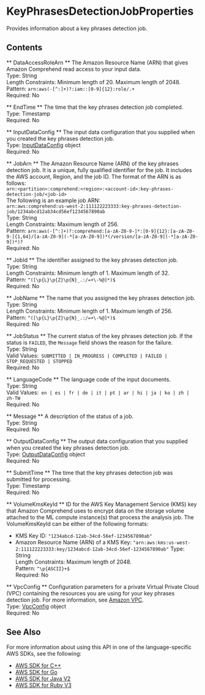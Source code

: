 # KeyPhrasesDetectionJobProperties<a name="API_KeyPhrasesDetectionJobProperties"></a>

Provides information about a key phrases detection job\.

## Contents<a name="API_KeyPhrasesDetectionJobProperties_Contents"></a>

 ** DataAccessRoleArn **   <a name="comprehend-Type-KeyPhrasesDetectionJobProperties-DataAccessRoleArn"></a>
The Amazon Resource Name \(ARN\) that gives Amazon Comprehend read access to your input data\.  
Type: String  
Length Constraints: Minimum length of 20\. Maximum length of 2048\.  
Pattern: `arn:aws(-[^:]+)?:iam::[0-9]{12}:role/.+`   
Required: No

 ** EndTime **   <a name="comprehend-Type-KeyPhrasesDetectionJobProperties-EndTime"></a>
The time that the key phrases detection job completed\.  
Type: Timestamp  
Required: No

 ** InputDataConfig **   <a name="comprehend-Type-KeyPhrasesDetectionJobProperties-InputDataConfig"></a>
The input data configuration that you supplied when you created the key phrases detection job\.  
Type: [InputDataConfig](API_InputDataConfig.md) object  
Required: No

 ** JobArn **   <a name="comprehend-Type-KeyPhrasesDetectionJobProperties-JobArn"></a>
The Amazon Resource Name \(ARN\) of the key phrases detection job\. It is a unique, fully qualified identifier for the job\. It includes the AWS account, Region, and the job ID\. The format of the ARN is as follows:  
 `arn:<partition>:comprehend:<region>:<account-id>:key-phrases-detection-job/<job-id>`   
The following is an example job ARN:  
 `arn:aws:comprehend:us-west-2:111122223333:key-phrases-detection-job/1234abcd12ab34cd56ef1234567890ab`   
Type: String  
Length Constraints: Maximum length of 256\.  
Pattern: `arn:aws(-[^:]+)?:comprehend:[a-zA-Z0-9-]*:[0-9]{12}:[a-zA-Z0-9-]{1,64}/[a-zA-Z0-9](-*[a-zA-Z0-9])*(/version/[a-zA-Z0-9](-*[a-zA-Z0-9])*)?`   
Required: No

 ** JobId **   <a name="comprehend-Type-KeyPhrasesDetectionJobProperties-JobId"></a>
The identifier assigned to the key phrases detection job\.  
Type: String  
Length Constraints: Minimum length of 1\. Maximum length of 32\.  
Pattern: `^([\p{L}\p{Z}\p{N}_.:/=+\-%@]*)$`   
Required: No

 ** JobName **   <a name="comprehend-Type-KeyPhrasesDetectionJobProperties-JobName"></a>
The name that you assigned the key phrases detection job\.  
Type: String  
Length Constraints: Minimum length of 1\. Maximum length of 256\.  
Pattern: `^([\p{L}\p{Z}\p{N}_.:/=+\-%@]*)$`   
Required: No

 ** JobStatus **   <a name="comprehend-Type-KeyPhrasesDetectionJobProperties-JobStatus"></a>
The current status of the key phrases detection job\. If the status is `FAILED`, the `Message` field shows the reason for the failure\.  
Type: String  
Valid Values:` SUBMITTED | IN_PROGRESS | COMPLETED | FAILED | STOP_REQUESTED | STOPPED`   
Required: No

 ** LanguageCode **   <a name="comprehend-Type-KeyPhrasesDetectionJobProperties-LanguageCode"></a>
The language code of the input documents\.  
Type: String  
Valid Values:` en | es | fr | de | it | pt | ar | hi | ja | ko | zh | zh-TW`   
Required: No

 ** Message **   <a name="comprehend-Type-KeyPhrasesDetectionJobProperties-Message"></a>
A description of the status of a job\.  
Type: String  
Required: No

 ** OutputDataConfig **   <a name="comprehend-Type-KeyPhrasesDetectionJobProperties-OutputDataConfig"></a>
The output data configuration that you supplied when you created the key phrases detection job\.  
Type: [OutputDataConfig](API_OutputDataConfig.md) object  
Required: No

 ** SubmitTime **   <a name="comprehend-Type-KeyPhrasesDetectionJobProperties-SubmitTime"></a>
The time that the key phrases detection job was submitted for processing\.  
Type: Timestamp  
Required: No

 ** VolumeKmsKeyId **   <a name="comprehend-Type-KeyPhrasesDetectionJobProperties-VolumeKmsKeyId"></a>
ID for the AWS Key Management Service \(KMS\) key that Amazon Comprehend uses to encrypt data on the storage volume attached to the ML compute instance\(s\) that process the analysis job\. The VolumeKmsKeyId can be either of the following formats:  
+ KMS Key ID: `"1234abcd-12ab-34cd-56ef-1234567890ab"` 
+ Amazon Resource Name \(ARN\) of a KMS Key: `"arn:aws:kms:us-west-2:111122223333:key/1234abcd-12ab-34cd-56ef-1234567890ab"` 
Type: String  
Length Constraints: Maximum length of 2048\.  
Pattern: `^\p{ASCII}+$`   
Required: No

 ** VpcConfig **   <a name="comprehend-Type-KeyPhrasesDetectionJobProperties-VpcConfig"></a>
 Configuration parameters for a private Virtual Private Cloud \(VPC\) containing the resources you are using for your key phrases detection job\. For more information, see [Amazon VPC](https://docs.aws.amazon.com/vpc/latest/userguide/what-is-amazon-vpc.html)\.   
Type: [VpcConfig](API_VpcConfig.md) object  
Required: No

## See Also<a name="API_KeyPhrasesDetectionJobProperties_SeeAlso"></a>

For more information about using this API in one of the language\-specific AWS SDKs, see the following:
+  [AWS SDK for C\+\+](https://docs.aws.amazon.com/goto/SdkForCpp/comprehend-2017-11-27/KeyPhrasesDetectionJobProperties) 
+  [AWS SDK for Go](https://docs.aws.amazon.com/goto/SdkForGoV1/comprehend-2017-11-27/KeyPhrasesDetectionJobProperties) 
+  [AWS SDK for Java V2](https://docs.aws.amazon.com/goto/SdkForJavaV2/comprehend-2017-11-27/KeyPhrasesDetectionJobProperties) 
+  [AWS SDK for Ruby V3](https://docs.aws.amazon.com/goto/SdkForRubyV3/comprehend-2017-11-27/KeyPhrasesDetectionJobProperties) 